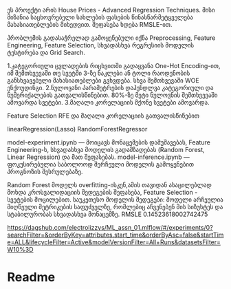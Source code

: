 ეს პროექტი არის  House Prices - Advanced Regression Techniques.
მისი მიზანია საცხოვრებელი სახლების ფასების წინასწარმეტყველება მახასიათებლების მიხედვით. შეფასება ხდება RMSLE-ით.

პრობლემის გადასაჭრელად გამოყენებული იქნა Preprocessing, Feature Engineering, Feature Selection, სხვადასხვა რეგრესიის მოდელის ტესტირება და Grid Search. 

1.კატეგორიული ცვლადების რიცხვითში გადაყვანა One-Hot Encoding-ით, იმ შემთხვევაში თუ სვეტში 3-ზე ნაკლები ან ტოლი რაოდენობის განსხვავებული მახასიათებლები გვხვდება. 
სხვა შემთხვევაში WOE ენქოუდინგი.
2.ნულოვანი პარამეტრების დაჰენდლვა კატეგორიული და ნუმერიქალების გათვალისწინებით. 80%-ზე მეტი ნულოვნის შემთხვევაში ამოვარდა სვეტები.
3.მაღალი კორელაციის მქონე სვეტები ამოვარდა.

Feature Selection
RFE და მაღალი კორელაციის გათვალისწინებით

linearRegression(Lasso) 
RandomForestRegressor

model-experiment.ipynb — მოიცავს მონაცემების დამუშავებას, Feature Engineering-ს, სხვადასხვა მოდელის გადამზადებას (Random Forest, Linear Regression) და მათ შეფასებას.
model-inference.ipynb — ფოკუსირებულია საბოლოოდ შერჩეული მოდელის გამოყენებით პროგნოზის შესრულებაზე.

Random Forest მოდელს overfitting-ისკენ,ამის თავიდან ასაცილებლად მოხდა კროსვალიდაციის შედეგების შეფასება, Feature Selection - სვეტების მოცილებით.
საუკეთესო მოდელის შედეგები:
მოდელი არჩეულია მიღწეული მეტრიკების საფუძველზე, რომლებიც აჩვენებენ მის სიზუსტეს და სტაბილურობას სხვადასხვა მონაცემზე.
RMSLE  0.14523618002742475 



https://dagshub.com/electrolizzys/ML_assn_01.mlflow/#/experiments/0?searchFilter=&orderByKey=attributes.start_time&orderByAsc=false&startTime=ALL&lifecycleFilter=Active&modelVersionFilter=All+Runs&datasetsFilter=W10%3D
# Readme
